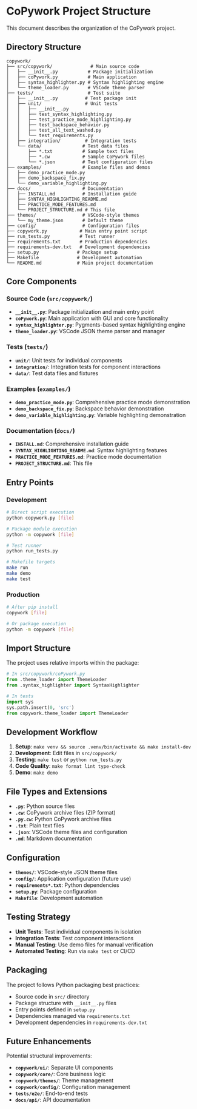 # CoPywork Project Structure

This document describes the organization of the CoPywork project.

## Directory Structure

```
copywork/
├── src/copywork/              # Main source code
│   ├── __init__.py           # Package initialization
│   ├── coPywork.py           # Main application
│   ├── syntax_highlighter.py # Syntax highlighting engine
│   └── theme_loader.py       # VSCode theme parser
├── tests/                    # Test suite
│   ├── __init__.py          # Test package init
│   ├── unit/                # Unit tests
│   │   ├── __init__.py
│   │   ├── test_syntax_highlighting.py
│   │   ├── test_practice_mode_highlighting.py
│   │   ├── test_backspace_behavior.py
│   │   ├── test_all_text_washed.py
│   │   └── test_requirements.py
│   ├── integration/         # Integration tests
│   └── data/               # Test data files
│       ├── *.txt           # Sample text files
│       ├── *.cw            # Sample CoPywork files
│       └── *.json          # Test configuration files
├── examples/               # Example files and demos
│   ├── demo_practice_mode.py
│   ├── demo_backspace_fix.py
│   └── demo_variable_highlighting.py
├── docs/                   # Documentation
│   ├── INSTALL.md          # Installation guide
│   ├── SYNTAX_HIGHLIGHTING_README.md
│   ├── PRACTICE_MODE_FEATURES.md
│   └── PROJECT_STRUCTURE.md # This file
├── themes/                 # VSCode-style themes
│   └── my_theme.json       # Default theme
├── config/                 # Configuration files
├── copywork.py            # Main entry point script
├── run_tests.py           # Test runner
├── requirements.txt       # Production dependencies
├── requirements-dev.txt   # Development dependencies
├── setup.py              # Package setup
├── Makefile              # Development automation
└── README.md             # Main project documentation
```

## Core Components

### Source Code (`src/copywork/`)

- **`__init__.py`**: Package initialization and main entry point
- **`coPywork.py`**: Main application with GUI and core functionality
- **`syntax_highlighter.py`**: Pygments-based syntax highlighting engine
- **`theme_loader.py`**: VSCode JSON theme parser and manager

### Tests (`tests/`)

- **`unit/`**: Unit tests for individual components
- **`integration/`**: Integration tests for component interactions
- **`data/`**: Test data files and fixtures

### Examples (`examples/`)

- **`demo_practice_mode.py`**: Comprehensive practice mode demonstration
- **`demo_backspace_fix.py`**: Backspace behavior demonstration
- **`demo_variable_highlighting.py`**: Variable highlighting demonstration

### Documentation (`docs/`)

- **`INSTALL.md`**: Comprehensive installation guide
- **`SYNTAX_HIGHLIGHTING_README.md`**: Syntax highlighting features
- **`PRACTICE_MODE_FEATURES.md`**: Practice mode documentation
- **`PROJECT_STRUCTURE.md`**: This file

## Entry Points

### Development
```bash
# Direct script execution
python copywork.py [file]

# Package module execution
python -m copywork [file]

# Test runner
python run_tests.py

# Makefile targets
make run
make demo
make test
```

### Production
```bash
# After pip install
copywork [file]

# Or package execution
python -m copywork [file]
```

## Import Structure

The project uses relative imports within the package:

```python
# In src/copywork/coPywork.py
from .theme_loader import ThemeLoader
from .syntax_highlighter import SyntaxHighlighter

# In tests
import sys
sys.path.insert(0, 'src')
from copywork.theme_loader import ThemeLoader
```

## Development Workflow

1. **Setup**: `make venv && source .venv/bin/activate && make install-dev`
2. **Development**: Edit files in `src/copywork/`
3. **Testing**: `make test` or `python run_tests.py`
4. **Code Quality**: `make format lint type-check`
5. **Demo**: `make demo`

## File Types and Extensions

- **`.py`**: Python source files
- **`.cw`**: CoPywork archive files (ZIP format)
- **`.py.cw`**: Python CoPywork archive files
- **`.txt`**: Plain text files
- **`.json`**: VSCode theme files and configuration
- **`.md`**: Markdown documentation

## Configuration

- **`themes/`**: VSCode-style JSON theme files
- **`config/`**: Application configuration (future use)
- **`requirements*.txt`**: Python dependencies
- **`setup.py`**: Package configuration
- **`Makefile`**: Development automation

## Testing Strategy

- **Unit Tests**: Test individual components in isolation
- **Integration Tests**: Test component interactions
- **Manual Testing**: Use demo files for manual verification
- **Automated Testing**: Run via `make test` or CI/CD

## Packaging

The project follows Python packaging best practices:

- Source code in `src/` directory
- Package structure with `__init__.py` files
- Entry points defined in `setup.py`
- Dependencies managed via `requirements.txt`
- Development dependencies in `requirements-dev.txt`

## Future Enhancements

Potential structural improvements:

- **`copywork/ui/`**: Separate UI components
- **`copywork/core/`**: Core business logic
- **`copywork/themes/`**: Theme management
- **`copywork/config/`**: Configuration management
- **`tests/e2e/`**: End-to-end tests
- **`docs/api/`**: API documentation
